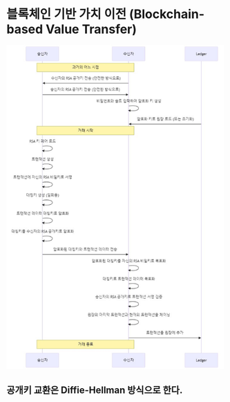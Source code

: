 # 블록체인 기반 가치 이전 (Blockchain-based Value Transfer)
![seq_diagram](seq_diagram.jpg)
## 공개키 교환은 Diffie-Hellman 방식으로 한다.
